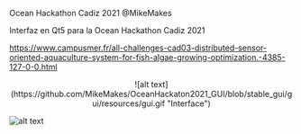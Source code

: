 Ocean Hackathon Cadiz 2021 @MikeMakes  

Interfaz en Qt5 para la Ocean Hackathon Cadiz 2021  

https://www.campusmer.fr/all-challenges-cad03-distributed-sensor-oriented-aquaculture-system-for-fish-algae-growing-optimization.-4385-127-0-0.html    
  
<div style="text-align: center;">
![alt text](https://github.com/MikeMakes/OceanHackaton2021_GUI/blob/stable_gui/gui/resources/gui.gif "Interface")
</div>
  
![alt text](https://www.campusmer.fr/preview/4390/w1280m/Distributed_sensor_oriented_aqauculture_system_c_Juan_Sandubete.JPG "Sonda multiparamétrica")
